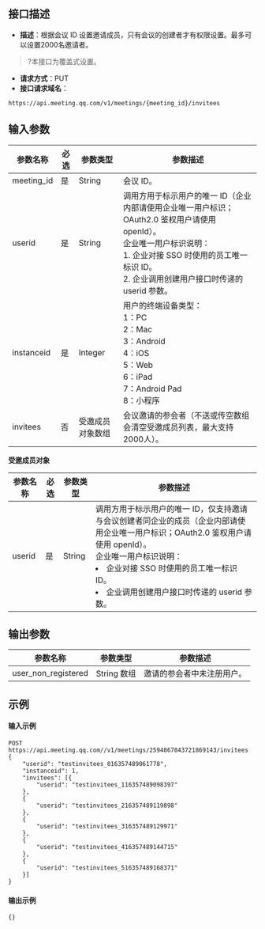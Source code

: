 ## 接口描述
- **描述**：根据会议 ID 设置邀请成员，只有会议的创建者才有权限设置。最多可以设置2000名邀请者。
>?本接口为覆盖式设置。
- **请求方式**：PUT
- **接口请求域名**：
```plaintext
https://api.meeting.qq.com/v1/meetings/{meeting_id}/invitees
```

## 输入参数
| 参数名称   | 必选 | 参数类型         | 参数描述                                                     |
| ---------- | ---- | ---------------- | ------------------------------------------------------------ |
| meeting_id | 是   | String           | 会议 ID。                                                     |
| userid     | 是   | String           | 调用方用于标示用户的唯一 ID（企业内部请使用企业唯一用户标识；OAuth2.0 鉴权用户请使用 openId）。<br>企业唯一用户标识说明：<br>1. 企业对接 SSO 时使用的员工唯一标识 ID。<br>2. 企业调用创建用户接口时传递的 userid 参数。 |
| instanceid | 是   | Integer          | 用户的终端设备类型：<br>1：PC<br>2：Mac<br>3：Android<br>4：iOS<br>5：Web<br>6：iPad<br>7：Android Pad<br>8：小程序 |
| invitees   | 否   | 受邀成员对象数组 | 会议邀请的参会者（不送或传空数组会清空受邀成员列表，最大支持2000人）。 |



**受邀成员对象**

| 参数名称 | 必选 | 参数类型 | 参数描述                                                     |
| -------- | ---- | -------- | ------------------------------------------------------------ |
| userid   | 是   | String   | 调用方用于标示用户的唯一 ID，仅支持邀请与会议创建者同企业的成员（企业内部请使用企业唯一用户标识；OAuth2.0 鉴权用户请使用 openId）。<br>企业唯一用户标识说明：<li>企业对接 SSO 时使用的员工唯一标识 ID。</li><li>企业调用创建用户接口时传递的 userid 参数。</li> |



## 输出参数
| 参数名称            | 参数类型   | 参数描述                   |
| ------------------- | ---------- | -------------------------- |
| user_non_registered | String 数组 | 邀请的参会者中未注册用户。 |

## 示例
#### 输入示例
```plaintext
POST
https://api.meeting.qq.com//v1/meetings/2594867843721869143/invitees
{
	"userid": "testinvitees_016357489061778",
	"instanceid": 1,
	"invitees": [{
		"userid": "testinvitees_116357489098397"
	},
	{
		"userid": "testinvitees_216357489119898"
	},
	{
		"userid": "testinvitees_316357489129971"
	},
	{
		"userid": "testinvitees_416357489144715"
	},
	{
		"userid": "testinvitees_516357489168371"
	}]
}
```


#### 输出示例
```plaintext
{}
```
